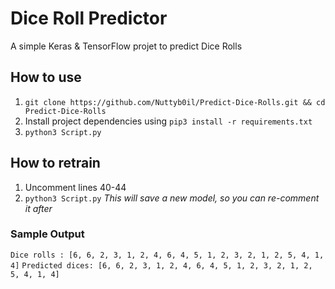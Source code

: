 # Dice Roll Predictor
A simple Keras & TensorFlow projet to predict Dice Rolls


## How to use

1. `git clone https://github.com/Nuttyb0il/Predict-Dice-Rolls.git && cd Predict-Dice-Rolls`
2. Install project dependencies using `pip3 install -r requirements.txt`
3. `python3 Script.py`

## How to retrain

1. Uncomment lines 40-44
2. `python3 Script.py`
_This will save a new model, so you can re-comment it after_


### Sample Output

`Dice rolls : [6, 6, 2, 3, 1, 2, 4, 6, 4, 5, 1, 2, 3, 2, 1, 2, 5, 4, 1, 4]`
`Predicted dices: [6, 6, 2, 3, 1, 2, 4, 6, 4, 5, 1, 2, 3, 2, 1, 2, 5, 4, 1, 4]`

